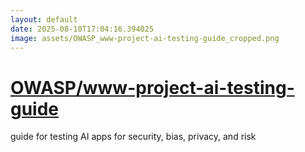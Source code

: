 ```yaml
---
layout: default
date: 2025-08-10T17:04:16.394025
image: assets/OWASP_www-project-ai-testing-guide_cropped.png
---
```


# [OWASP/www-project-ai-testing-guide](https://github.com/OWASP/www-project-ai-testing-guide)

guide for testing AI apps for security, bias, privacy, and risk
